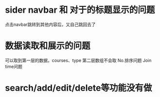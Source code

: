 # sider navbar 和 对于的标题显示的问题
  点击navbar跳转到其他内容后，又自己跳回去了

# 数据读取和展示的问题
  可以取到第一层的数据，courses、type 第二层数组不会取
  No.排序问题
  Join time问题

# search/add/edit/delete等功能没有做
